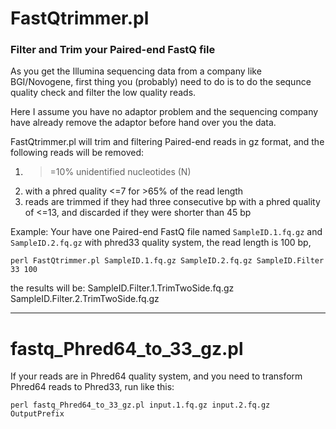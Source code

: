# FastQtrimmer.pl
### Filter and Trim your Paired-end FastQ file

As you get the Illumina sequencing data from a company like BGI/Novogene, first thing 
you (probably) need to do is to do the sequnce quality check and filter the low quality reads.

Here I assume you have no adaptor problem and the sequencing company have already remove 
the adaptor before hand over you the data.

FastQtrimmer.pl will trim and filtering Paired-end reads in gz format, and the following reads
will be removed:
  1) >=10% unidentified nucleotides (N)
  2) with a phred quality <=7 for >65% of the read length
  3) reads are trimmed if they had three consecutive bp with a phred quality of <=13, 
     and discarded if they were shorter than 45 bp

Example:
Your have one Paired-end FastQ file named `SampleID.1.fq.gz` and  `SampleID.2.fq.gz` with phred33 quality system, 
the read length is 100 bp, 

```
perl FastQtrimmer.pl SampleID.1.fq.gz SampleID.2.fq.gz SampleID.Filter 33 100
```

the results will be:
SampleID.Filter.1.TrimTwoSide.fq.gz 
SampleID.Filter.2.TrimTwoSide.fq.gz

---

# fastq_Phred64_to_33_gz.pl

If your reads are in Phred64 quality system, and you need to transform Phred64 reads to Phred33, run like this:
```
perl fastq_Phred64_to_33_gz.pl input.1.fq.gz input.2.fq.gz OutputPrefix
```

